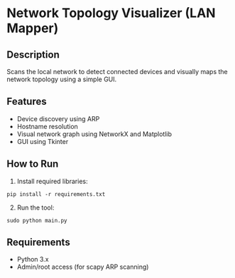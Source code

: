 # Network Topology Visualizer (LAN Mapper)

## Description
Scans the local network to detect connected devices and visually maps the network topology using a simple GUI.

## Features
- Device discovery using ARP
- Hostname resolution
- Visual network graph using NetworkX and Matplotlib
- GUI using Tkinter

## How to Run
1. Install required libraries:
```
pip install -r requirements.txt
```

2. Run the tool:
```
sudo python main.py
```

## Requirements
- Python 3.x
- Admin/root access (for scapy ARP scanning)
